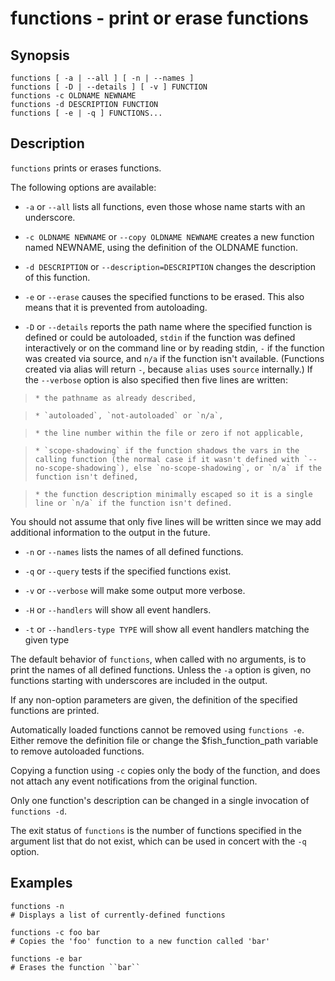# functions - print or erase functions

## Synopsis

```
functions [ -a | --all ] [ -n | --names ]
functions [ -D | --details ] [ -v ] FUNCTION
functions -c OLDNAME NEWNAME
functions -d DESCRIPTION FUNCTION
functions [ -e | -q ] FUNCTIONS...
```

## Description

`functions` prints or erases functions.

The following options are available:


* `-a` or `--all` lists all functions, even those whose name starts with an underscore.


* `-c OLDNAME NEWNAME` or `--copy OLDNAME NEWNAME` creates a new function named NEWNAME, using the definition of the OLDNAME function.


* `-d DESCRIPTION` or `--description=DESCRIPTION` changes the description of this function.


* `-e` or `--erase` causes the specified functions to be erased. This also means that it is prevented from autoloading.


* `-D` or `--details` reports the path name where the specified function is defined or could be autoloaded, `stdin` if the function was defined interactively or on the command line or by reading stdin, `-` if the function was created via source, and `n/a` if the function isn't available. (Functions created via alias will return `-`, because `alias` uses `source` internally.) If the `--verbose` option is also specified then five lines are written:

> 
>     * the pathname as already described,


>     * `autoloaded`, `not-autoloaded` or `n/a`,


>     * the line number within the file or zero if not applicable,


>     * `scope-shadowing` if the function shadows the vars in the calling function (the normal case if it wasn't defined with `--no-scope-shadowing`), else `no-scope-shadowing`, or `n/a` if the function isn't defined,


>     * the function description minimally escaped so it is a single line or `n/a` if the function isn't defined.

You should not assume that only five lines will be written since we may add additional information to the output in the future.


* `-n` or `--names` lists the names of all defined functions.


* `-q` or `--query` tests if the specified functions exist.


* `-v` or `--verbose` will make some output more verbose.


* `-H` or `--handlers` will show all event handlers.


* `-t` or `--handlers-type TYPE` will show all event handlers matching the given type

The default behavior of `functions`, when called with no arguments, is to print the names of all defined functions. Unless the `-a` option is given, no functions starting with underscores are included in the output.

If any non-option parameters are given, the definition of the specified functions are printed.

Automatically loaded functions cannot be removed using `functions -e`. Either remove the definition file or change the $fish_function_path variable to remove autoloaded functions.

Copying a function using `-c` copies only the body of the function, and does not attach any event notifications from the original function.

Only one function's description can be changed in a single invocation of `functions -d`.

The exit status of `functions` is the number of functions specified in the argument list that do not exist, which can be used in concert with the `-q` option.

## Examples

```
functions -n
# Displays a list of currently-defined functions

functions -c foo bar
# Copies the 'foo' function to a new function called 'bar'

functions -e bar
# Erases the function ``bar``
```
